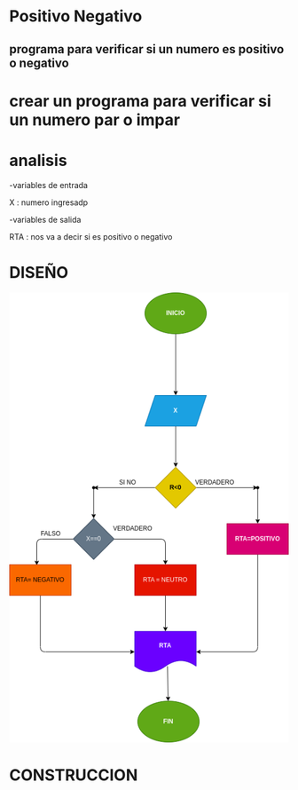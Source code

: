 # Positivo Negativo
## programa para verificar si un numero es positivo o negativo

# crear un programa para verificar si un numero par o impar
# analisis

-variables de entrada

X : numero ingresadp

-variables de salida

RTA : nos va a decir si es positivo o negativo

# DISEÑO

![Diagrama de flujo](diagrama.png "diagrama de flujo")

# CONSTRUCCION